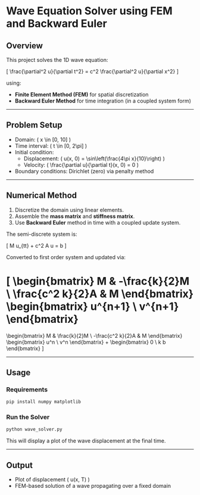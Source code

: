 # Wave Equation Solver using FEM and Backward Euler

## Overview

This project solves the 1D wave equation:

\[
\frac{\partial^2 u}{\partial t^2} = c^2 \frac{\partial^2 u}{\partial x^2}
\]

using:
- **Finite Element Method (FEM)** for spatial discretization
- **Backward Euler Method** for time integration (in a coupled system form)

---

## Problem Setup

- Domain: \( x \in [0, 10] \)
- Time interval: \( t \in [0, 2\pi] \)
- Initial condition:
  - Displacement: \( u(x, 0) = \sin\left(\frac{4\pi x}{10}\right) \)
  - Velocity: \( \frac{\partial u}{\partial t}(x, 0) = 0 \)
- Boundary conditions: Dirichlet (zero) via penalty method

---

## Numerical Method

1. Discretize the domain using linear elements.
2. Assemble the **mass matrix** and **stiffness matrix**.
3. Use **Backward Euler** method in time with a coupled update system.

The semi-discrete system is:

\[
M u_{tt} + c^2 A u = b
\]

Converted to first order system and updated via:

\[
\begin{bmatrix} M & -\frac{k}{2}M \\ \frac{c^2 k}{2}A & M \end{bmatrix}
\begin{bmatrix} u^{n+1} \\ v^{n+1} \end{bmatrix}
=
\begin{bmatrix} M & \frac{k}{2}M \\ -\frac{c^2 k}{2}A & M \end{bmatrix}
\begin{bmatrix} u^n \\ v^n \end{bmatrix}
+
\begin{bmatrix} 0 \\ k b \end{bmatrix}
\]

---

## Usage

### Requirements
```bash
pip install numpy matplotlib
```

### Run the Solver
```bash
python wave_solver.py
```

This will display a plot of the wave displacement at the final time.

---

## Output

- Plot of displacement \( u(x, T) \)
- FEM-based solution of a wave propagating over a fixed domain